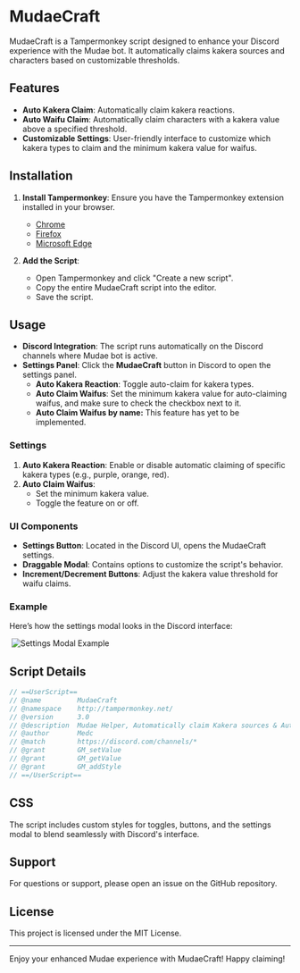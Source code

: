 # MudaeCraft

MudaeCraft is a Tampermonkey script designed to enhance your Discord experience with the Mudae bot. It automatically claims kakera sources and characters based on customizable thresholds.

## Features

- **Auto Kakera Claim**: Automatically claim kakera reactions. 
- **Auto Waifu Claim**: Automatically claim characters with a kakera value above a specified threshold.
- **Customizable Settings**: User-friendly interface to customize which kakera types to claim and the minimum kakera value for waifus.

## Installation

1. **Install Tampermonkey**: Ensure you have the Tampermonkey extension installed in your browser.
   - [Chrome](https://chrome.google.com/webstore/detail/tampermonkey/dhdgffkkebhmkfjojejmpbldmpobfkfo)
   - [Firefox](https://addons.mozilla.org/en-US/firefox/addon/tampermonkey/)
   - [Microsoft Edge](https://www.microsoft.com/en-us/p/tampermonkey/9nblggh5162s)

2. **Add the Script**:
   - Open Tampermonkey and click "Create a new script".
   - Copy the entire MudaeCraft script into the editor.
   - Save the script.

## Usage

- **Discord Integration**: The script runs automatically on the Discord channels where Mudae bot is active.
- **Settings Panel**: Click the **MudaeCraft** button in Discord to open the settings panel.
  - **Auto Kakera Reaction**: Toggle auto-claim for kakera types.
  - **Auto Claim Waifus**: Set the minimum kakera value for auto-claiming waifus, and make sure to check the checkbox next to it.
  - **Auto Claim Waifus by name:** This feature has yet to be implemented.

### Settings

1. **Auto Kakera Reaction**: Enable or disable automatic claiming of specific kakera types (e.g., purple, orange, red).
2. **Auto Claim Waifus**:
   - Set the minimum kakera value.
   - Toggle the feature on or off.

### UI Components

- **Settings Button**: Located in the Discord UI, opens the MudaeCraft settings.
- **Draggable Modal**: Contains options to customize the script's behavior.
- **Increment/Decrement Buttons**: Adjust the kakera value threshold for waifu claims.

### Example

Here’s how the settings modal looks in the Discord interface:

![]()
![Settings Modal Example]([http://url/to/img.png](https://imgur.com/96Dvp9V))

## Script Details

```javascript
// ==UserScript==
// @name         MudaeCraft
// @namespace    http://tampermonkey.net/
// @version      3.0
// @description  Mudae Helper, Automatically claim Kakera sources & Automatically claim characters with a kakera > a given value.
// @author       Medc
// @match        https://discord.com/channels/*
// @grant        GM_setValue
// @grant        GM_getValue
// @grant        GM_addStyle
// ==/UserScript==
```

## CSS

The script includes custom styles for toggles, buttons, and the settings modal to blend seamlessly with Discord's interface.

## Support

For questions or support, please open an issue on the GitHub repository.

## License

This project is licensed under the MIT License.

---

Enjoy your enhanced Mudae experience with MudaeCraft! Happy claiming!
